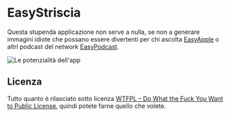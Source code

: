# EasyStriscia
Questa stupenda applicazione non serve a nulla, se non a generare immagini idiote che possano essere divertenti per chi ascolta [EasyApple](https://easyapple.org/) o altri podcast del network [EasyPodcast](https://www.easypodcast.it/).

![Le potenzialità dell'app](https://media.lucazorzi.net/EasyStriscia/EasyStriscia.jpg)

## Licenza
Tutto quanto è rilasciato sotto licenza [WTFPL – Do What the Fuck You Want to Public License](http://www.wtfpl.net/), quindi potete farne quello che volete.
